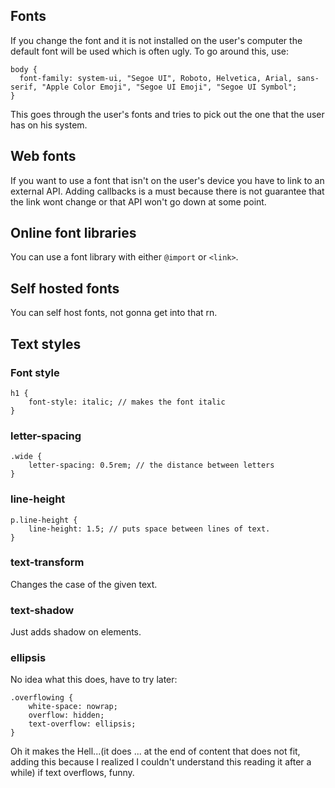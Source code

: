 ## Fonts

If you change the font and it is not installed on the user's computer the default font will be used which is often ugly. To go around this, use:

```
body {
  font-family: system-ui, "Segoe UI", Roboto, Helvetica, Arial, sans-serif, "Apple Color Emoji", "Segoe UI Emoji", "Segoe UI Symbol";
}
```

This goes through the user's fonts and tries to pick out the one that the user has on his system.

## Web fonts

If you want to use a font that isn't on the user's device you have to link to an external API. Adding callbacks is a must because there is not guarantee that the link wont change or that API won't go down at some point.

## Online font libraries

You can use a font library with either `@import` or `<link>`.

## Self hosted fonts

You can self host fonts, not gonna get into that rn.

## Text styles

### Font style

```
h1 {
	font-style: italic; // makes the font italic
}
```

### letter-spacing

```
.wide {
	letter-spacing: 0.5rem; // the distance between letters
}
```

### line-height

```
p.line-height {
	line-height: 1.5; // puts space between lines of text.
}
```

### text-transform

Changes the case of the given text.

### text-shadow

Just adds shadow on elements.

### ellipsis

No idea what this does, have to try later:

```
.overflowing {
	white-space: nowrap;
	overflow: hidden;
	text-overflow: ellipsis;
}
``` 

Oh it makes the Hell...(it does ... at the end of content that does not fit, adding this because I realized I couldn't understand this reading it after a while) if text overflows, funny.